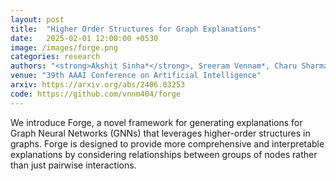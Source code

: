 ```yaml
---
layout: post
title:  "Higher Order Structures for Graph Explanations"
date:   2025-02-01 12:00:00 +0530
image: /images/forge.png
categories: research
authors: "<strong>Akshit Sinha*</strong>, Sreeram Vennam*, Charu Sharma, Ponnurangam Kumaraguru"
venue: "39th AAAI Conference on Artificial Intelligence"
arxiv: https://arxiv.org/abs/2406.03253
code: https://github.com/vnnm404/forge
---
```

We introduce Forge, a novel framework for generating explanations for Graph Neural Networks (GNNs) that leverages higher-order structures in graphs. Forge is designed to provide more comprehensive and interpretable explanations by considering relationships between groups of nodes rather than just pairwise interactions.
